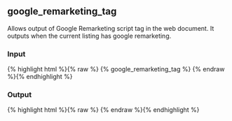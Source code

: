 <h2 class="tags" id="google_remarketing_tag">google_remarketing_tag</h2>
Allows output of Google Remarketing script tag in the web document. It outputs when the current listing has google remarketing.

<div class="panel">
  <div class="panel-header">
    <h3>Input</h3>
  </div>
  <div class="panel-body">
    {% highlight html %}{% raw %}
      {% google_remarketing_tag %}
    {% endraw %}{% endhighlight %}
  </div>
</div>

<div class="panel">
  <div class="panel-header">
    <h3>Output</h3>
  </div>
  <div class="panel-body">
    {% highlight html %}{% raw %}
<script type="text/javascript">
  /* <![CDATA[ */
  var google_conversion_id = xxxxxxxx;
  var google_custom_params = window.google_tag_params;
  var google_remarketing_only = true;
  /* ]]> */
</script>
    {% endraw %}{% endhighlight %}
  </div>
</div>
